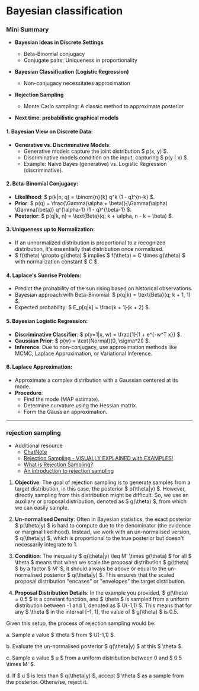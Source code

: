 # Bayesian classification


### **Mini Summary**

- **Bayesian Ideas in Discrete Settings**
  * Beta-Binomial conjugacy
  * Conjugate pairs; Uniqueness in proportionality

- **Bayesian Classification (Logistic Regression)**
  * Non-conjugacy necessitates approximation

- **Rejection Sampling**
  * Monte Carlo sampling: A classic method to approximate posterior

- **Next time: probabilistic graphical models**


#### **1. Bayesian View on Discrete Data:**
- **Generative vs. Discriminative Models**: 
  - Generative models capture the joint distribution $ p(x, y) $.
  - Discriminative models condition on the input, capturing $ p(y | x) $.
  - Example: Naïve Bayes (generative) vs. Logistic Regression (discriminative).

#### **2. Beta-Binomial Conjugacy:**
- **Likelihood**: $ p(k|n, q) = \binom{n}{k} q^k (1 - q)^{n-k} $.
- **Prior**: $ p(q) = \frac{\Gamma(\alpha + \beta)}{\Gamma(\alpha) \Gamma(\beta)} q^{\alpha-1} (1 - q)^{\beta-1} $.
- **Posterior**: $ p(q|k, n) = \text{Beta}(q; k + \alpha, n - k + \beta) $.

#### **3. Uniqueness up to Normalization:**
- If an unnormalized distribution is proportional to a recognized distribution, it's essentially that distribution once normalized.
- $ f(\theta) \propto g(\theta) $ implies $ f(\theta) = C \times g(\theta) $ with normalization constant $ C $.

#### **4. Laplace's Sunrise Problem:**
- Predict the probability of the sun rising based on historical observations.
- Bayesian approach with Beta-Binomial: $ p(q|k) = \text{Beta}(q; k + 1, 1) $.
- Expected probability: $ E_p[q|k] = \frac{k + 1}{k + 2} $.

#### **5. Bayesian Logistic Regression:**
- **Discriminative Classifier**: $ p(y=1|x, w) = \frac{1}{1 + e^{-w^T x}} $.
- **Gaussian Prior**: $ p(w) = \text{Normal}(0, \sigma^2I) $.
- **Inference**: Due to non-conjugacy, use approximation methods like MCMC, Laplace Approximation, or Variational Inference.

#### **6. Laplace Approximation:**
- Approximate a complex distribution with a Gaussian centered at its mode.
- **Procedure**:
  - Find the mode (MAP estimate).
  - Determine curvature using the Hessian matrix.
  - Form the Gaussian approximation.

---

### rejection sampling

- Additional resource
    - [ChatNote](https://chat.openai.com/c/a3c8924c-dea7-4051-8d5c-3aa0e251a2cb)
    - [Rejection Sampling - VISUALLY EXPLAINED with EXAMPLES!](https://youtu.be/si76S7QqxTU)
    - [What is Rejection Sampling?](https://towardsdatascience.com/what-is-rejection-sampling-1f6aff92330d)
    - [An introduction to rejection sampling](https://www.youtube.com/watch?v=kYWHfgkRc9s)


1. **Objective**:
   The goal of rejection sampling is to generate samples from a target distribution, in this case, the posterior $ p(\theta|y) $. However, directly sampling from this distribution might be difficult. So, we use an auxiliary or proposal distribution, denoted as $ g(\theta) $, from which we can easily sample.

2. **Un-normalised Density**:
   Often in Bayesian statistics, the exact posterior $ p(\theta|y) $ is hard to compute due to the denominator (the evidence or marginal likelihood). Instead, we work with an un-normalised version, $ q(\theta|y) $, which is proportional to the true posterior but doesn't necessarily integrate to 1.

3. **Condition**:
   The inequality $ q(\theta|y) \leq M' \times g(\theta) $ for all $ \theta $ means that when we scale the proposal distribution $ g(\theta) $ by a factor $ M' $, it should always be above or equal to the un-normalised posterior $ q(\theta|y) $. This ensures that the scaled proposal distribution "encases" or "envelopes" the target distribution.

4. **Proposal Distribution Details**:
   In the example you provided, $ g(\theta) = 0.5 $ is a constant function, and $ \theta $ is sampled from a uniform distribution between -1 and 1, denoted as $ U(-1,1) $. This means that for any $ \theta $ in the interval [-1, 1], the value of $ g(\theta) $ is 0.5.

Given this setup, the process of rejection sampling would be:

a. Sample a value $ \theta $ from $ U(-1,1) $.

b. Evaluate the un-normalised posterior $ q(\theta|y) $ at this $ \theta $.

c. Sample a value $ u $ from a uniform distribution between 0 and $ 0.5 \times M' $.

d. If $ u $ is less than $ q(\theta|y) $, accept $ \theta $ as a sample from the posterior. Otherwise, reject it.
